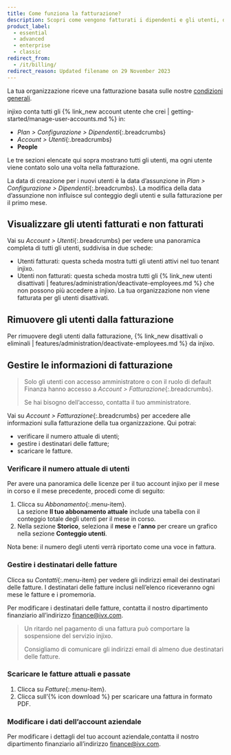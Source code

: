 ```yaml
---
title: Come funziona la fatturazione?
description: Scopri come vengono fatturati i dipendenti e gli utenti, dove scaricare le fatture e come riceverle per email.
product_label:
  - essential
  - advanced
  - enterprise
  - classic
redirect_from:
  - /it/billing/
redirect_reason: Updated filename on 29 November 2023
---
```


La tua organizzazione riceve una fatturazione basata sulle nostre [condizioni generali](https://www.injixo.com/it/terms-and-conditions).

injixo conta tutti gli {% link_new account utente che crei | getting-started/manage-user-accounts.md %} in:

- _Plan > Configurazione > Dipendenti_{:.breadcrumbs}
- _Account > Utenti_{:.breadcrumbs}
- **People**

Le tre sezioni elencate qui sopra mostrano tutti gli utenti, ma ogni utente viene contato solo una volta nella fatturazione.

La data di creazione per i nuovi utenti è la data d’assunzione in _Plan > Configurazione > Dipendenti_{:.breadcrumbs}. La modifica della data d’assunzione non influisce sul conteggio degli utenti e sulla fatturazione per il primo mese.

## Visualizzare gli utenti fatturati e non fatturati

Vai su _Account > Utenti_{:.breadcrumbs} per vedere una panoramica completa di tutti gli utenti, suddivisa in due schede:

- Utenti fatturati: questa scheda mostra tutti gli utenti attivi nel tuo tenant injixo.
- Utenti non fatturati: questa scheda mostra tutti gli {% link_new utenti disattivati | features/administration/deactivate-employees.md %} che non possono più accedere a injixo. La tua organizzazione non viene fatturata per gli utenti disattivati.
  
## Rimuovere gli utenti dalla fatturazione

Per rimuovere degli utenti dalla fatturazione, {% link_new disattivali o eliminali | features/administration/deactivate-employees.md %} da injixo.

## Gestire le informazioni di fatturazione

> Solo gli utenti con accesso amministratore o con il ruolo di default Finanza hanno accesso a _Account > Fatturazione_{:.breadcrumbs}.
>
> Se hai bisogno dell’accesso, contatta il tuo amministratore.

Vai su _Account > Fatturazione_{:.breadcrumbs} per accedere alle informazioni sulla fatturazione della tua organizzazione. Qui potrai:

 - verificare il numero attuale di utenti;
 - gestire i destinatari delle fatture;
 - scaricare le fatture.

### Verificare il numero attuale di utenti

Per avere una panoramica delle licenze per il tuo account injixo per il mese in corso e il mese precedente, procedi come di seguito:

1. Clicca su _Abbonamento_{:.menu-item}.  
    La sezione **Il tuo abbonamento attuale** include una tabella con il conteggio totale degli utenti per il mese in corso.
2. Nella sezione **Storico**, seleziona il **mese** e l’**anno** per creare un grafico nella sezione **Conteggio utenti**.


Nota bene: il numero degli utenti verrà riportato come una voce in fattura.

### Gestire i destinatari delle fatture

Clicca su _Contatti_{:.menu-item} per vedere gli indirizzi email dei destinatari delle fatture. I destinatari delle fatture inclusi nell’elenco riceveranno ogni mese le fatture e i promemoria.

Per modificare i destinatari delle fatture, contatta il nostro dipartimento finanziario all’indirizzo finance@ivx.com.

> Un ritardo nel pagamento di una fattura può comportare la sospensione del servizio injixo. 
> 
> Consigliamo di comunicare gli indirizzi email di almeno due destinatari delle fatture.

### Scaricare le fatture attuali e passate

1. Clicca su _Fatture_{:.menu-item}.
2. Clicca sull’{% icon download %} per scaricare una fattura in formato PDF.

### Modificare i dati dell’account aziendale

Per modificare i dettagli del tuo account aziendale,contatta il nostro dipartimento finanziario all’indirizzo finance@ivx.com.
